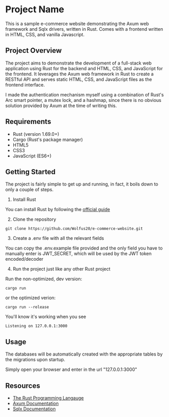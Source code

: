 # Project Name

This is a sample e-commerce website demonstrating the Axum web framework and Sqlx drivers, written in Rust. Comes with a frontend written in HTML, CSS, and vanilla Javascript.


## Project Overview

The project aims to demonstrate the development of a full-stack web application using Rust for the backend and HTML, CSS, and JavaScript for the frontend. It leverages the Axum web framework in Rust to create a RESTful API and serves static HTML, CSS, and JavaScript files as the frontend interface.

I made the authentication mechanism myself using a combination of Rust's Arc smart pointer, a mutex lock, and a hashmap, since there is no obvious solution provided by Axum at the time of writing this.


## Requirements

- Rust (version 1.69.0+)
- Cargo (Rust's package manager)
- HTML5
- CSS3
- JavaScript (ES6+)


## Getting Started

The project is fairly simple to get up and running, in fact, it boils down to only a couple of steps.

1. Install Rust

You can install Rust by following the [official guide](https://www.rust-lang.org/tools/install)

2. Clone the repository

```
git clone https://github.com/Wolfus20/e-commerce-website.git
```

3. Create a .env file with all the relevant fields

You can copy the .env.example file provided and the only field you have to manually enter is JWT_SECRET, which will be used by the JWT token encoded/decoder

4. Run the project just like any other Rust project

Run the non-optimized, dev version:
```
cargo run
```

or the optimized verion:

```
cargo run --release
```

You'll know it's working when you see
```
Listening on 127.0.0.1:3000
```


## Usage

The databases will be automatically created with the appropriate tables by the migrations upon startup.

Simply open your browser and enter in the url "127.0.0.1:3000"


## Resources

- [The Rust Programming Langauge](https://doc.rust-lang.org/book/)
- [Axum Documentation](https://docs.rs/axum/latest/axum/)
- [Sqlx Documentation](https://docs.rs/sqlx/latest/sqlx/)